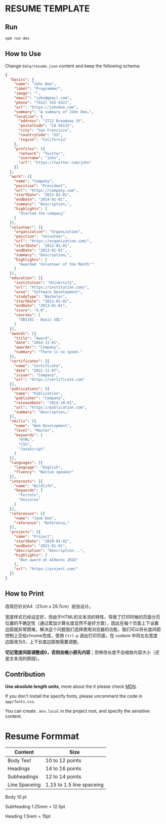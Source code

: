 # RESUME TEMPLATE

## Run

```sh
npm run dev
```

## How to Use

Change `data/resume.json` content and keep the following schema:

```json
{
  "basics": {
    "name": "John Doe",
    "label": "Programmer",
    "image": "",
    "email": "john@gmail.com",
    "phone": "(912) 555-4321",
    "url": "https://johndoe.com",
    "summary": "A summary of John Doe…",
    "location": {
      "address": "2712 Broadway St",
      "postalCode": "CA 94115",
      "city": "San Francisco",
      "countryCode": "US",
      "region": "California"
    },
    "profiles": [{
      "network": "Twitter",
      "username": "john",
      "url": "https://twitter.com/john"
    }]
  },
  "work": [{
    "name": "Company",
    "position": "President",
    "url": "https://company.com",
    "startDate": "2013-01-01",
    "endDate": "2014-01-01",
    "summary": "Description…",
    "highlights": [
      "Started the company"
    ]
  }],
  "volunteer": [{
    "organization": "Organization",
    "position": "Volunteer",
    "url": "https://organization.com/",
    "startDate": "2012-01-01",
    "endDate": "2013-01-01",
    "summary": "Description…",
    "highlights": [
      "Awarded 'Volunteer of the Month'"
    ]
  }],
  "education": [{
    "institution": "University",
    "url": "https://institution.com/",
    "area": "Software Development",
    "studyType": "Bachelor",
    "startDate": "2011-01-01",
    "endDate": "2013-01-01",
    "score": "4.0",
    "courses": [
      "DB1101 - Basic SQL"
    ]
  }],
  "awards": [{
    "title": "Award",
    "date": "2014-11-01",
    "awarder": "Company",
    "summary": "There is no spoon."
  }],
  "certificates": [{
    "name": "Certificate",
    "date": "2021-11-07",
    "issuer": "Company",
    "url": "https://certificate.com"
  }],
  "publications": [{
    "name": "Publication",
    "publisher": "Company",
    "releaseDate": "2014-10-01",
    "url": "https://publication.com",
    "summary": "Description…"
  }],
  "skills": [{
    "name": "Web Development",
    "level": "Master",
    "keywords": [
      "HTML",
      "CSS",
      "JavaScript"
    ]
  }],
  "languages": [{
    "language": "English",
    "fluency": "Native speaker"
  }],
  "interests": [{
    "name": "Wildlife",
    "keywords": [
      "Ferrets",
      "Unicorns"
    ]
  }],
  "references": [{
    "name": "Jane Doe",
    "reference": "Reference…"
  }],
  "projects": [{
    "name": "Project",
    "startDate": "2019-01-01",
    "endDate": "2021-01-01",
    "description": "Description...",
    "highlights": [
      "Won award at AIHacks 2016"
    ],
    "url": "https://project.com/"
  }]
}
```

## How to Print

改简历针对A4（21cm x 29.7cm）纸张设计。

宽度样式已经设定好，但由于HTML的文本流的特性，导致了打印时候的页面分页位置的不确定性（通过累加计算长度显然不是好方案），因此在每个页面上下设置边距就非常困难。解决这个问题我们选择使用浏览器的功能，我们可以将长度间距控制上交给chrome完成，使用 `Ctrl-p` 调出打印页面，在 custom 中将左右宽度边距改为0，上下长度边距按需要调整。

**切记宽度间距调整成0，否则会缩小原先内容**；但修改长度不会缩放内容大小（还是文本流的原因）。

## Contribution

**Use absolute length units**, more about the it please check [MDN](https://developer.mozilla.org/en-US/docs/Learn/CSS/Building_blocks/Values_and_units#lengths).

If you don't install the specify fonts, please uncomment the code in `app/fonts.css`.

You can create `.env.local` in the project root, and specify the sensitive content.


# Resume Formmat

| Content | Size |
| - | - |
|Body Text | 10 to 12 points|
|Headings | 14 to 16 points |
|Subheadings | 12 to 14 points |
|Line Spaceing | 1.15 to 1.5 line spaceing |




Body 10 pt

SubHeading 1.25rem =  12.5pt

Heading 1.5rem = 15pt